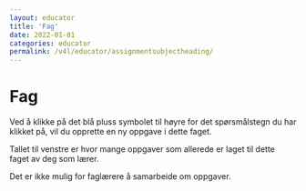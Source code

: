 ```yaml
---
layout: educator
title: 'Fag'
date: 2022-01-01
categories: educator
permalink: /v4l/educator/assignmentsubjectheading/
---
```

# Fag

Ved å klikke på det blå pluss symbolet til høyre for det spørsmålstegn du har klikket på, vil du opprette en ny oppgave i dette faget.

Tallet til venstre er hvor mange oppgaver som allerede er laget til dette faget av deg som lærer.

Det er ikke mulig for faglærere å samarbeide om oppgaver. 
